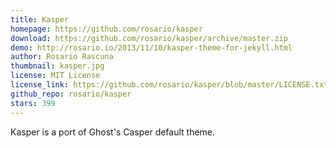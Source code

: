 ```yaml
---
title: Kasper
homepage: https://github.com/rosario/kasper
download: https://github.com/rosario/kasper/archive/master.zip
demo: http://rosario.io/2013/11/10/kasper-theme-for-jekyll.html
author: Rosario Rascuna
thumbnail: kasper.jpg
license: MIT License
license_link: https://github.com/rosario/kasper/blob/master/LICENSE.txt
github_repo: rosario/kasper
stars: 399
---
```


Kasper is a port of Ghost's Casper default theme.
